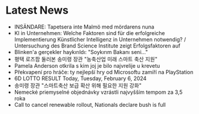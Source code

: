 # Latest News
-  INSÄNDARE: Tapetsera inte Malmö med mördarens nuna
-  KI in Unternehmen: Welche Faktoren sind für die erfolgreiche Implementierung Künstlicher Intelligenz in Unternehmen notwendig? / Untersuchung des Brand Science Institute zeigt Erfolgsfaktoren auf
-  Blinken'a gerçekler haykırıldı: "Soykırım Bakanı seni..."
-  평택 로즈팜 둘러본 송미령 장관 "농축산업 미래 스마트 축산 지원"
-  Pamela Anderson otkrila s kim joj je bilo najvrelije u krevetu
-  Překvapení pro hráče: ty nejlepší hry od Microsoftu zamíří na PlayStation
-  6D LOTTO RESULT Today, Tuesday, February 6, 2024
-  송미령 장관 "스마트축산 보급 확산 위해 필요한 지원 강화"
-  Nemecké priemyselné objednávky vzrástli najvyšším tempom za 3,5 roka
-  Call to cancel renewable rollout, Nationals declare bush is full
